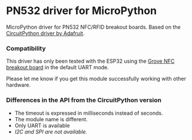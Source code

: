 # PN532 driver for MicroPython
MicroPython driver for PN532 NFC/RFID breakout boards. Based on the [CircuitPython driver by Adafruit](https://github.com/adafruit/Adafruit_CircuitPython_PN532).

### Compatibility
This driver has only been tested with the ESP32 using the [Grove NFC breakout board](https://wiki.seeedstudio.com/Grove_NFC/) in the default UART mode. 

Please let me know if you get this module successfully working with other hardware.

### Differences in the API from the CircuitPython version

- The timeout is expressed in milliseconds instead of seconds.
- The module name is different.
- Only UART is available
- _I2C and SPI are not available._ 

